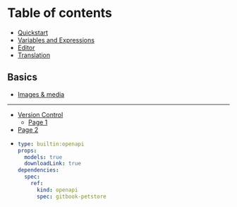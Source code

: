 # Table of contents

* [Quickstart](README.md)
* [Variables and Expressions](variables.md)
* [Editor](editor-2.md)
* [Translation](translation.md)

## Basics <a href="#id-1-bas" id="id-1-bas"></a>

* [Images & media](id-1-bas/images.md)

***

* [Version Control](version-control/README.md)
  * [Page 1](version-control/page-1.md)
* [Page 2](fruit-vitamins-table.md)
* ```yaml
  type: builtin:openapi
  props:
    models: true
    downloadLink: true
  dependencies:
    spec:
      ref:
        kind: openapi
        spec: gitbook-petstore
  ```
